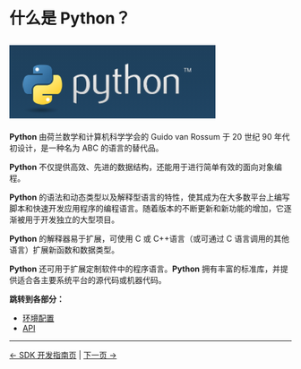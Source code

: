 # 什么是 Python？

## ![README1](../../resources/6-SDKDevelopment/6.1/python-README1.png)

**Python** 由荷兰数学和计算机科学学会的 Guido van Rossum 于 20 世纪 90 年代初设计，是一种名为 ABC 的语言的替代品。

**Python** 不仅提供高效、先进的数据结构，还能用于进行简单有效的面向对象编程。

**Python** 的语法和动态类型以及解释型语言的特性，使其成为在大多数平台上编写脚本和快速开发应用程序的编程语言。随着版本的不断更新和新功能的增加，它逐渐被用于开发独立的大型项目。

**Python** 的解释器易于扩展，可使用 C 或 C++语言（或可通过 C 语言调用的其他语言）扩展新函数和数据类型。

**Python** 还可用于扩展定制软件中的程序语言。**Python** 拥有丰富的标准库，并提供适合各主要系统平台的源代码或机器代码。

**跳转到各部分：**

- [环境配置](6.1.1-download.md)
- [API](6.1.2-API.md)

---

[← SDK 开发指南页](../README.md) | [下一页 →](6.1.1-download.md)
